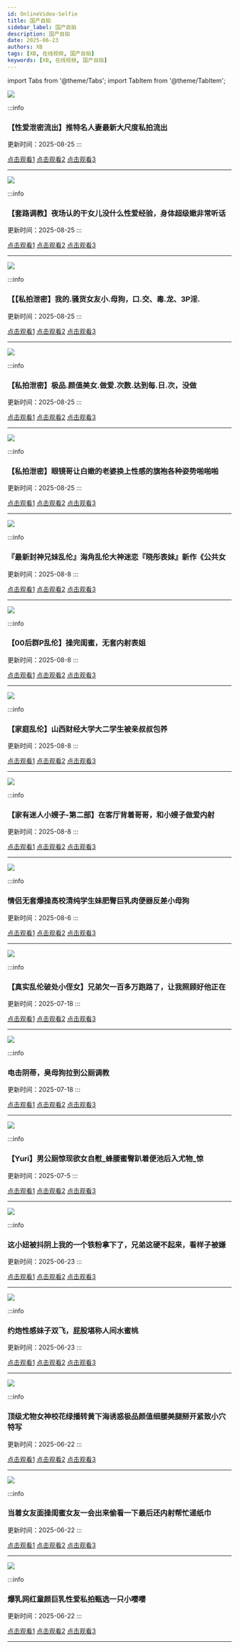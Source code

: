 ```yaml
---
id: OnlineVideo-Selfie
title: 国产自拍
sidebar_label: 国产自拍
description: 国产自拍
date: 2025-06-23
authors: XB
tags: [XB, 在线视频, 国产自拍]
keywords: [XB, 在线视频, 国产自拍]
---
```


import Tabs from '@theme/Tabs';
import TabItem from '@theme/TabItem';



![](https://img1.souavzy.org/upload/vod/20250823-1/73865b245a19cd123cb91bf3c02b2b3a.png)

:::info
### 【性爱泄密流出】推特名人妻最新大尺度私拍流出

更新时间：2025-08-25
:::

<Tabs className="unique-tabs">

  <TabItem value="链接1">
  <a href="https://yutujx.com/?url=https://bf3.qrtuv.com/smv1/202508/21/B6kxw42HFQ2/video/index.m3u8">点击观看1</a></TabItem>
  <TabItem value="链接2"><a href="https://tools.liumingye.cn/m3u8/#https://bf3.qrtuv.com/smv1/202508/21/B6kxw42HFQ2/video/index.m3u8">点击观看2</a></TabItem>
  <TabItem value="链接3"><a href="https://www.m3u8player.online/embed/m3u8?url=https://bf3.qrtuv.com/smv1/202508/21/B6kxw42HFQ2/video/index.m3u8">点击观看3</a></TabItem>
</Tabs>

---

![](https://img1.souavzy.org/upload/vod/20250822-1/0b9c97d37cf2885861c5085c8bfcc292.png)

:::info
### 【套路调教】夜场认的干女儿没什么性爱经验，身体超级嫩非常听话

更新时间：2025-08-25
:::

<Tabs className="unique-tabs">

  <TabItem value="链接1">
  <a href="https://yutujx.com/?url=https://bf3.qrtuv.com/smv1/202508/21/kjZWy69jHF2/video/index.m3u8">点击观看1</a></TabItem>
  <TabItem value="链接2"><a href="https://tools.liumingye.cn/m3u8/#https://bf3.qrtuv.com/smv1/202508/21/kjZWy69jHF2/video/index.m3u8">点击观看2</a></TabItem>
  <TabItem value="链接3"><a href="https://www.m3u8player.online/embed/m3u8?url=https://bf3.qrtuv.com/smv1/202508/21/kjZWy69jHF2/video/index.m3u8">点击观看3</a></TabItem>
</Tabs>

---

![](https://img1.souavzy.org/upload/vod/20250823-1/e301c09b5627450461344de74e5706a1.png)

:::info
### 【【私拍泄密】我的.骚货女友小.母狗，口.交、毒.龙、3P淫.

更新时间：2025-08-25
:::

<Tabs className="unique-tabs">

  <TabItem value="链接1">
  <a href="https://yutujx.com/?url=https://bf3.qrtuv.com/smv1/202508/22/k4xQAVmMfm2/video/index.m3u8">点击观看1</a></TabItem>
  <TabItem value="链接2"><a href="https://tools.liumingye.cn/m3u8/#https://bf3.qrtuv.com/smv1/202508/22/k4xQAVmMfm2/video/index.m3u8">点击观看2</a></TabItem>
  <TabItem value="链接3"><a href="https://www.m3u8player.online/embed/m3u8?url=https://bf3.qrtuv.com/smv1/202508/22/k4xQAVmMfm2/video/index.m3u8">点击观看3</a></TabItem>
</Tabs>

---

![](https://img1.souavzy.org/upload/vod/20250823-1/775331795a073f3afe9251ff9e154900.png)

:::info
### 【私拍泄密】极品.颜值美女.做爱.次数.达到每.日.次，没做

更新时间：2025-08-25
:::

<Tabs className="unique-tabs">

  <TabItem value="链接1">
  <a href="https://yutujx.com/?url=https://bf3.qrtuv.com/smv1/202508/22/36GWQe8uR02/video/index.m3u8">点击观看1</a></TabItem>
  <TabItem value="链接2"><a href="https://tools.liumingye.cn/m3u8/#https://bf3.qrtuv.com/smv1/202508/22/36GWQe8uR02/video/index.m3u8">点击观看2</a></TabItem>
  <TabItem value="链接3"><a href="https://www.m3u8player.online/embed/m3u8?url=https://bf3.qrtuv.com/smv1/202508/22/36GWQe8uR02/video/index.m3u8">点击观看3</a></TabItem>
</Tabs>

---

![](https://img1.souavzy.org/upload/vod/20250823-1/55d3b9ee0593feb4760f60ddfe70776a.png)

:::info
### 【私拍泄密】眼镜哥让白嫩的老婆换上性感的旗袍各种姿势啪啪啪

更新时间：2025-08-25
:::

<Tabs className="unique-tabs">

  <TabItem value="链接1">
  <a href="https://yutujx.com/?url=https://bf3.qrtuv.com/smv1/202508/22/Aca85gcP0j2/video/index.m3u8">点击观看1</a></TabItem>
  <TabItem value="链接2"><a href="https://tools.liumingye.cn/m3u8/#https://bf3.qrtuv.com/smv1/202508/22/Aca85gcP0j2/video/index.m3u8">点击观看2</a></TabItem>
  <TabItem value="链接3"><a href="https://www.m3u8player.online/embed/m3u8?url=https://bf3.qrtuv.com/smv1/202508/22/Aca85gcP0j2/video/index.m3u8">点击观看3</a></TabItem>
</Tabs>

---


![](https://img1.souavzy.org/upload/vod/20250806-1/030a1dafa95e30484a4b8ab2d078bd8b.jpg)

:::info
### 『最新封神兄妹乱伦』海角乱伦大神迷恋『晓彤表妹』新作《公共女

更新时间：2025-08-8
:::

<Tabs className="unique-tabs">

  <TabItem value="链接1">
  <a href="https://yutujx.com/?url=https://bf3.qrtuv.com/smv1/202508/05/NhHVpZwHTa2/video/index.m3u8">点击观看1</a></TabItem>
  <TabItem value="链接2"><a href="https://tools.liumingye.cn/m3u8/#https://bf3.qrtuv.com/smv1/202508/05/NhHVpZwHTa2/video/index.m3u8">点击观看2</a></TabItem>
  <TabItem value="链接3"><a href="https://www.m3u8player.online/embed/m3u8?url=https://bf3.qrtuv.com/smv1/202508/05/NhHVpZwHTa2/video/index.m3u8">点击观看3</a></TabItem>
</Tabs>

---

![](https://img1.souavzy.org/upload/vod/20250807-1/60f8da4dd7f74536e519c930a2d000c9.jpg)

:::info
### 【00后群P乱伦】操完闺蜜，无套内射表姐

更新时间：2025-08-8
:::

<Tabs className="unique-tabs">

  <TabItem value="链接1">
  <a href="https://yutujx.com/?url=https://bf3.qrtuv.com/smv1/202508/06/3Zz5bq0hDc2/video/index.m3u8">点击观看1</a></TabItem>
  <TabItem value="链接2"><a href="https://tools.liumingye.cn/m3u8/#https://bf3.qrtuv.com/smv1/202508/06/3Zz5bq0hDc2/video/index.m3u8">点击观看2</a></TabItem>
  <TabItem value="链接3"><a href="https://www.m3u8player.online/embed/m3u8?url=https://bf3.qrtuv.com/smv1/202508/06/3Zz5bq0hDc2/video/index.m3u8">点击观看3</a></TabItem>
</Tabs>

---

![](https://img1.souavzy.org/upload/vod/20250807-1/537b5209f7d14796ea8d3314774190d2.jpg)

:::info
### 【家庭乱伦】山西财经大学大二学生被亲叔叔包养

更新时间：2025-08-8
:::

<Tabs className="unique-tabs">

  <TabItem value="链接1">
  <a href="https://yutujx.com/?url=https://bf3.qrtuv.com/smv1/202508/06/rXFb1w7YCS2/video/index.m3u8">点击观看1</a></TabItem>
  <TabItem value="链接2"><a href="https://tools.liumingye.cn/m3u8/#https://bf3.qrtuv.com/smv1/202508/06/rXFb1w7YCS2/video/index.m3u8">点击观看2</a></TabItem>
  <TabItem value="链接3"><a href="https://www.m3u8player.online/embed/m3u8?url=https://bf3.qrtuv.com/smv1/202508/06/rXFb1w7YCS2/video/index.m3u8">点击观看3</a></TabItem>
</Tabs>

---

![](https://img1.souavzy.org/upload/vod/20250807-1/d20f8a706da8d8603f5ad86cfd7ebb9d.jpg)

:::info
### 【家有迷人小嫂子-第二部】在客厅背着哥哥，和小嫂子做爱内射

更新时间：2025-08-8
:::

<Tabs className="unique-tabs">

  <TabItem value="链接1">
  <a href="https://yutujx.com/?url=https://bf3.qrtuv.com/smv1/202508/06/nwcW117LNh2/video/index.m3u8">点击观看1</a></TabItem>
  <TabItem value="链接2"><a href="https://tools.liumingye.cn/m3u8/#https://bf3.qrtuv.com/smv1/202508/06/nwcW117LNh2/video/index.m3u8">点击观看2</a></TabItem>
  <TabItem value="链接3"><a href="https://www.m3u8player.online/embed/m3u8?url=https://bf3.qrtuv.com/smv1/202508/06/nwcW117LNh2/video/index.m3u8">点击观看3</a></TabItem>
</Tabs>

---

![](https://img1.souavzy.org/upload/vod/20250805-1/790c48ecb3e3eb7e525400c11bcca2a4.jpg)

:::info
### 情侣无套爆操高校清纯学生妹肥臀巨乳肉便器反差小母狗

更新时间：2025-08-6
:::

<Tabs className="unique-tabs">

  <TabItem value="链接1">
  <a href="https://yutujx.com/?url=https://bf3.qrtuv.com/smv1/202508/04/X2mAunLxaS2/video/index.m3u8">点击观看1</a></TabItem>
  <TabItem value="链接2"><a href="https://tools.liumingye.cn/m3u8/#https://bf3.qrtuv.com/smv1/202508/03/LesEabC8g92/video/index.m3u8">点击观看2</a></TabItem>
  <TabItem value="链接3"><a href="https://www.m3u8player.online/embed/m3u8?url=https://bf3.qrtuv.com/smv1/202508/04/X2mAunLxaS2/video/index.m3u8">点击观看3</a></TabItem>
</Tabs>

---

![](https://img1.souavzy.info/upload/vod/20250716-1/db18353c157cefca485047f63ec6618d.JPG)

:::info
### 【真实乱伦破处小侄女】兄弟欠一百多万跑路了，让我照顾好他正在

更新时间：2025-07-18
:::

<Tabs className="unique-tabs">

  <TabItem value="链接1">
  <a href="https://yutujx.com/?url=https://bf3.qrtuv.com/smv1/202507/15/0RS2hNsY0J2/video/index.m3u8">点击观看1</a></TabItem>
  <TabItem value="链接2"><a href="https://tools.liumingye.cn/m3u8/#https://bf3.qrtuv.com/smv1/202507/15/0RS2hNsY0J2/video/index.m3u8">点击观看2</a></TabItem>
  <TabItem value="链接3"><a href="https://www.m3u8player.online/embed/m3u8?url=https://bf3.qrtuv.com/smv1/202507/15/0RS2hNsY0J2/video/index.m3u8">点击观看3</a></TabItem>
</Tabs>

---

![](https://img1.souavzy.info/upload/vod/20250717-1/c455eb29bf705f07a7f78968fca37e01.JPG)

:::info
### 电击阴蒂，臭母狗拉到公厕调教

更新时间：2025-07-18
:::

<Tabs className="unique-tabs">

  <TabItem value="链接1">
  <a href="https://yutujx.com/?url=https://bf3.qrtuv.com/smv1/202507/16/CD1FkjFtVF2/video/index.m3u8">点击观看1</a></TabItem>
  <TabItem value="链接2"><a href="https://tools.liumingye.cn/m3u8/#https://bf3.qrtuv.com/smv1/202507/16/CD1FkjFtVF2/video/index.m3u8">点击观看2</a></TabItem>
  <TabItem value="链接3"><a href="https://www.m3u8player.online/embed/m3u8?url=https://bf3.qrtuv.com/smv1/202507/16/CD1FkjFtVF2/video/index.m3u8">点击观看3</a></TabItem>
</Tabs>

---

![](https://img1.souavzy.info/upload/vod/20250608-1/4c567c3319fb78cc676b7b9b8097746f.png)

:::info
### 【Yuri】男公厕惊现欲女自慰_蜂腰蜜臀趴着便池后入尤物_惊

更新时间：2025-07-5
:::

<Tabs className="unique-tabs">

  <TabItem value="链接1">
  <a href="https://yutujx.com/?url=https://bf3.qrtuv.com/smv1/202506/07/hrehaEzSbM2/video/index.m3u8">点击观看1</a></TabItem>
  <TabItem value="链接2"><a href="https://tools.liumingye.cn/m3u8/#https://bf3.qrtuv.com/smv1/202506/07/hrehaEzSbM2/video/index.m3u8">点击观看2</a></TabItem>
  <TabItem value="链接3"><a href="https://www.m3u8player.online/embed/m3u8?url=https://bf3.qrtuv.com/smv1/202506/07/hrehaEzSbM2/video/index.m3u8">点击观看3</a></TabItem>
</Tabs>

---

![](https://img1.souavzy.info/upload/vod/20250606-1/97daad4352a60805ddba95e5159be1ca.png)

:::info
### 这小妞被抖阴上我的一个铁粉拿下了，兄弟这硬不起来，看样子被嫌

更新时间：2025-06-23
:::

<Tabs className="unique-tabs">

  <TabItem value="链接1">
  <a href="https://yutujx.com/?url=https://bf3.qrtuv.com/smv1/202506/05/jpeJKpjy0Y2/video/index.m3u8">点击观看1</a></TabItem>
  <TabItem value="链接2"><a href="https://tools.liumingye.cn/m3u8/#https://bf3.qrtuv.com/smv1/202506/05/jpeJKpjy0Y2/video/index.m3u8">点击观看2</a></TabItem>
  <TabItem value="链接3"><a href="https://www.m3u8player.online/embed/m3u8?url=https://bf3.qrtuv.com/smv1/202506/05/jpeJKpjy0Y2/video/index.m3u8">点击观看3</a></TabItem>
</Tabs>

---

![](https://img1.souavzy.info/upload/vod/20250606-1/e3cb09a89ff3c60d2e0e2086d25730a3.png)

:::info
### 约炮性感妹子双飞，屁股堪称人间水蜜桃

更新时间：2025-06-23
:::

<Tabs className="unique-tabs">

  <TabItem value="链接1">
  <a href="https://yutujx.com/?url=https://bf3.qrtuv.com/smv1/202506/05/AD2N94J8MD2/video/index.m3u8">点击观看1</a></TabItem>
  <TabItem value="链接2"><a href="https://tools.liumingye.cn/m3u8/#https://bf3.qrtuv.com/smv1/202506/05/AD2N94J8MD2/video/index.m3u8">点击观看2</a></TabItem>
  <TabItem value="链接3"><a href="https://www.m3u8player.online/embed/m3u8?url=https://bf3.qrtuv.com/smv1/202506/05/AD2N94J8MD2/video/index.m3u8">点击观看3</a></TabItem>
</Tabs>

---

![](https://sbzytpimg1.com:3519/upload/vod/20250531-1/0b1067807e09dff398fd34ddb0c61475.jpg)

:::info
### 顶级尤物女神校花绿播转黄下海诱惑极品颜值细腰美腿掰开紧致小穴特写

更新时间：2025-06-22
:::

<Tabs className="unique-tabs">

  <TabItem value="链接1">
  <a href="https://yutujx.com/?url=https://yutubf.lsbbf3.com/20250529/3RBjcMq8/index.m3u8">点击观看1</a></TabItem>
  <TabItem value="链接2"><a href="https://tools.liumingye.cn/m3u8/#https://yutubf.lsbbf3.com/20250529/3RBjcMq8/index.m3u8">点击观看2</a></TabItem>
  <TabItem value="链接3"><a href="https://www.m3u8player.online/embed/m3u8?url=https://yutubf.lsbbf3.com/20250529/3RBjcMq8/index.m3u8">点击观看3</a></TabItem>
</Tabs>

---

![](https://sbzytpimg1.com:3519/upload/vod/20250528-1/e3383329419ea1c3484ae6b63192b525.jpg)

:::info
### 当着女友面操闺蜜女友一会出来偷看一下最后还内射帮忙递纸巾

更新时间：2025-06-22
:::

<Tabs className="unique-tabs">

  <TabItem value="链接1">
  <a href="https://yutujx.com/?url=https://yutubf.lsbbf3.com/20250527/EOpjdvTo/index.m3u8">点击观看1</a></TabItem>
  <TabItem value="链接2"><a href="https://tools.liumingye.cn/m3u8/#https://yutubf.lsbbf3.com/20250527/EOpjdvTo/index.m3u8">点击观看2</a></TabItem>
  <TabItem value="链接3"><a href="https://www.m3u8player.online/embed/m3u8?url=https://yutubf.lsbbf3.com/20250527/EOpjdvTo/index.m3u8">点击观看3</a></TabItem>
</Tabs>

---
![](https://sbzytpimg1.com:3519/upload/vod/20250513-1/f30b35f3ddc7511568ad3d8eb57448f4.jpg)

:::info
### 爆乳网红童颜巨乳性爱私拍甄选一只小嘤嘤

更新时间：2025-06-22
:::

<Tabs className="unique-tabs">

  <TabItem value="链接1">
  <a href="https://yutujx.com/?url=https://yutubf.lsbbf3.com/20250512/EbKklols/index.m3u8">点击观看1</a></TabItem>
  <TabItem value="链接2"><a href="https://tools.liumingye.cn/m3u8/#https://yutubf.lsbbf3.com/20250512/EbKklols/index.m3u8">点击观看2</a></TabItem>
  <TabItem value="链接3"><a href="https://www.m3u8player.online/embed/m3u8?url=https://yutubf.lsbbf3.com/20250512/EbKklols/index.m3u8">点击观看3</a></TabItem>
</Tabs>

---






